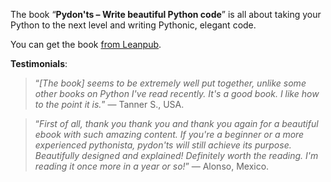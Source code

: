 The book “**Pydon'ts – Write beautiful Python code**” is all
about taking your Python to the next level and writing
Pythonic, elegant code.

You can get the book [from Leanpub][leanpub-pydonts].

**Testimonials**:

 > “*[The book] seems to be extremely well put together, unlike some other books on Python I've read recently. It's a good book. I like how to the point it is.*” ― Tanner S., USA.

<!---->

 > “*First of all, thank you thank you and thank you again for a beautiful ebook with such amazing content. If you're a beginner or a more experienced pythonista, pydon'ts will still achieve its purpose. Beautifully designed and explained! Definitely worth the reading. I'm reading it once more in a year or so!*” ― Alonso, Mexico.

[leanpub-pydonts]: https://leanpub.com/pydonts
